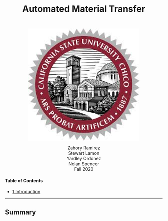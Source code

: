 <div align="center"> <h1> Automated Material Transfer </h1> <br/>
<img src = "PR/Pictures/Chico emblem.jpg" height = "360px" style="margin:10px 10px"> <br/>
 Zahory Ramirez <br/> Stewart Lamon <br/> Yardley Ordonez <br/> Nolan Spencer <br/> Fall 2020 </div>

#### Table of Contents
- [1 Introduction](#1-Introduction)

-----------------------------------------------------------------------------------------
## Summary 
